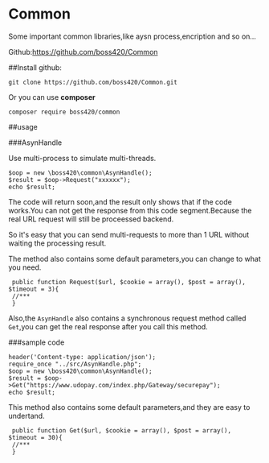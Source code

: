 # Common
Some important common libraries,like aysn process,encription and so on...

Github:https://github.com/boss420/Common

##Install
github:

```
git clone https://github.com/boss420/Common.git

```
Or you can use **composer**

```
composer require boss420/common

```

##usage

###AsynHandle

Use multi-process to simulate multi-threads.

```
$oop = new \boss420\common\AsynHandle();
$result = $oop->Request("xxxxxx");
echo $result;

```
The code will return soon,and the result only shows that if the code works.You can not get the response from this code segment.Because the real URL request will still be proceessed backend.

So it's easy that you can send multi-requests to more than 1 URL without waiting the processing result.

The method also contains some default parameters,you can change to what you need.

```
 public function Request($url, $cookie = array(), $post = array(), $timeout = 3){
 //***
 }

```

Also,the ``AsynHandle`` also contains a synchronous request method called ``Get``,you can get the real response after you call this method.

###sample code

```
header('Content-type: application/json');
require_once "../src/AsynHandle.php";
$oop = new \boss420\common\AsynHandle();
$result = $oop->Get("https://www.udopay.com/index.php/Gateway/securepay");
echo $result;

```
This method also contains some default parameters,and they are easy to undertand.

```
 public function Get($url, $cookie = array(), $post = array(), $timeout = 30){
 //***
 }
 

```